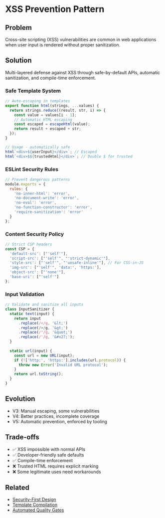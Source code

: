 # XSS Prevention Pattern

## Problem
Cross-site scripting (XSS) vulnerabilities are common in web applications when user input is rendered without proper sanitization.

## Solution
Multi-layered defense against XSS through safe-by-default APIs, automatic sanitization, and compile-time enforcement.

### Safe Template System
```javascript
// Auto-escaping in templates
export function html(strings, ...values) {
  return strings.reduce((result, str, i) => {
    const value = values[i - 1];
    // Automatic HTML escaping
    const escaped = escapeHtml(value);
    return result + escaped + str;
  });
}

// Usage - automatically safe
html`<div>${userInput}</div>`; // Escaped
html`<div>$${trustedHtml}</div>`; // Double $ for trusted
```

### ESLint Security Rules
```javascript
// Prevent dangerous patterns
module.exports = {
  rules: {
    'no-inner-html': 'error',
    'no-document-write': 'error',
    'no-eval': 'error',
    'no-function-constructor': 'error',
    'require-sanitization': 'error'
  }
};
```

### Content Security Policy
```javascript
// Strict CSP headers
const CSP = {
  'default-src': ["'self'"],
  'script-src': ["'self'", "'strict-dynamic'"],
  'style-src': ["'self'", "'unsafe-inline'"], // For CSS-in-JS
  'img-src': ["'self'", 'data:', 'https:'],
  'object-src': ["'none'"],
  'base-uri': ["'self'"]
};
```

### Input Validation
```javascript
// Validate and sanitize all inputs
class InputSanitizer {
  static text(input) {
    return input
      .replace(/</g, '&lt;')
      .replace(/>/g, '&gt;')
      .replace(/"/g, '&quot;')
      .replace(/'/g, '&#x27;');
  }
  
  static url(input) {
    const url = new URL(input);
    if (!['http:', 'https:'].includes(url.protocol)) {
      throw new Error('Invalid URL protocol');
    }
    return url.toString();
  }
}
```

## Evolution
- V3: Manual escaping, some vulnerabilities
- V4: Better practices, incomplete coverage
- V5: Automatic prevention, enforced by tooling

## Trade-offs
- ✅ XSS impossible with normal APIs
- ✅ Developer-friendly safe defaults
- ✅ Compile-time enforcement
- ❌ Trusted HTML requires explicit marking
- ❌ Some legitimate uses need workarounds

## Related
- [Security-First Design](./security-first-design.md)
- [Template Compilation](../core/template-compilation.md)
- [Automated Quality Gates](../quality/automated-quality-gates.md)